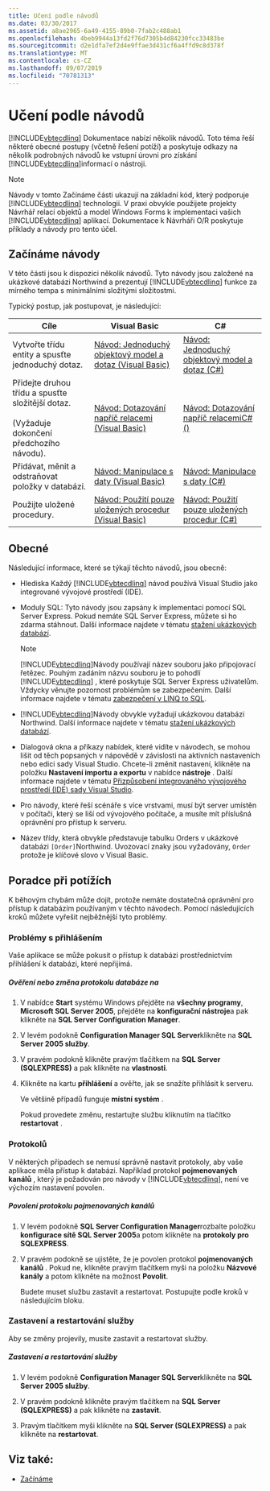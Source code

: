 ```yaml
---
title: Učení podle návodů
ms.date: 03/30/2017
ms.assetid: a8ae2965-6a49-4155-89b0-7fab2c488ab1
ms.openlocfilehash: 4beb9944a13fd2f76d7305b4d84230fcc33483be
ms.sourcegitcommit: d2e1dfa7ef2d4e9ffae3d431cf6a4ffd9c8d378f
ms.translationtype: MT
ms.contentlocale: cs-CZ
ms.lasthandoff: 09/07/2019
ms.locfileid: "70781313"
---
```

# <a name="learning-by-walkthroughs"></a>Učení podle návodů
[!INCLUDE[vbtecdlinq](../../../../../../includes/vbtecdlinq-md.md)] Dokumentace nabízí několik návodů. Toto téma řeší některé obecné postupy (včetně řešení potíží) a poskytuje odkazy na několik podrobných návodů ke vstupní úrovni pro získání [!INCLUDE[vbtecdlinq](../../../../../../includes/vbtecdlinq-md.md)]informací o nástroji.  
  
> [!NOTE]
> Návody v tomto Začínáme části ukazují na základní kód, který podporuje [!INCLUDE[vbtecdlinq](../../../../../../includes/vbtecdlinq-md.md)] technologii. V praxi obvykle použijete projekty Návrhář relací objektů a model Windows Forms k implementaci vašich [!INCLUDE[vbtecdlinq](../../../../../../includes/vbtecdlinq-md.md)] aplikací. Dokumentace k Návrháři O/R poskytuje příklady a návody pro tento účel.  
  
## <a name="getting-started-walkthroughs"></a>Začínáme návody  
 V této části jsou k dispozici několik návodů. Tyto návody jsou založené na ukázkové databázi Northwind a prezentují [!INCLUDE[vbtecdlinq](../../../../../../includes/vbtecdlinq-md.md)] funkce za mírného tempa s minimálními složitými složitostmi.  
  
 Typický postup, jak postupovat, je následující:  
  
|Cíle|Visual Basic|C#|  
|---------------|------------------|---------|  
|Vytvořte třídu entity a spusťte jednoduchý dotaz.|[Návod: Jednoduchý objektový model a dotaz (Visual Basic)](walkthrough-simple-object-model-and-query-visual-basic.md)|[Návod: Jednoduchý objektový model a dotaz (C#)](walkthrough-simple-object-model-and-query-csharp.md)|  
|Přidejte druhou třídu a spusťte složitější dotaz.<br /><br /> (Vyžaduje dokončení předchozího návodu).|[Návod: Dotazování napříč relacemi (Visual Basic)](walkthrough-querying-across-relationships-visual-basic.md)|[Návod: Dotazování napříč relacemiC#()](walkthrough-querying-across-relationships-csharp.md)|  
|Přidávat, měnit a odstraňovat položky v databázi.|[Návod: Manipulace s daty (Visual Basic)](walkthrough-manipulating-data-visual-basic.md)|[Návod: Manipulace s daty (C#)](walkthrough-manipulating-data-csharp.md)|  
|Použijte uložené procedury.|[Návod: Použití pouze uložených procedur (Visual Basic)](walkthrough-using-only-stored-procedures-visual-basic.md)|[Návod: Použití pouze uložených procedur (C#)](walkthrough-using-only-stored-procedures-csharp.md)|  
  
## <a name="general"></a>Obecné  
 Následující informace, které se týkají těchto návodů, jsou obecně:  
  
- Hlediska Každý [!INCLUDE[vbtecdlinq](../../../../../../includes/vbtecdlinq-md.md)] návod používá Visual Studio jako integrované vývojové prostředí (IDE).  
  
- Moduly SQL: Tyto návody jsou zapsány k implementaci pomocí SQL Server Express. Pokud nemáte SQL Server Express, můžete si ho zdarma stáhnout. Další informace najdete v tématu [stažení ukázkových databází](downloading-sample-databases.md).  
  
    > [!NOTE]
    > [!INCLUDE[vbtecdlinq](../../../../../../includes/vbtecdlinq-md.md)]Návody používají název souboru jako připojovací řetězec. Pouhým zadáním názvu souboru je to pohodlí [!INCLUDE[vbtecdlinq](../../../../../../includes/vbtecdlinq-md.md)] , které poskytuje SQL Server Express uživatelům. Vždycky věnujte pozornost problémům se zabezpečením. Další informace najdete v tématu [zabezpečení v LINQ to SQL](security-in-linq-to-sql.md).  
  
- [!INCLUDE[vbtecdlinq](../../../../../../includes/vbtecdlinq-md.md)]Návody obvykle vyžadují ukázkovou databázi Northwind. Další informace najdete v tématu [stažení ukázkových databází](downloading-sample-databases.md).  
  
- Dialogová okna a příkazy nabídek, které vidíte v návodech, se mohou lišit od těch popsaných v nápovědě v závislosti na aktivních nastaveních nebo edici sady Visual Studio. Chcete-li změnit nastavení, klikněte na položku **Nastavení importu a exportu** v nabídce **nástroje** . Další informace najdete v tématu [Přizpůsobení integrovaného vývojového prostředí (IDE) sady Visual Studio](/visualstudio/ide/personalizing-the-visual-studio-ide).  
  
- Pro návody, které řeší scénáře s více vrstvami, musí být server umístěn v počítači, který se liší od vývojového počítače, a musíte mít příslušná oprávnění pro přístup k serveru.  
  
- Název třídy, která obvykle představuje tabulku Orders v ukázkové databázi `[Order]`Northwind. Uvozovací znaky jsou vyžadovány, `Order` protože je klíčové slovo v Visual Basic.  
  
## <a name="troubleshooting"></a>Poradce při potížích  
 K běhovým chybám může dojít, protože nemáte dostatečná oprávnění pro přístup k databázím používaným v těchto návodech. Pomocí následujících kroků můžete vyřešit nejběžnější tyto problémy.  
  
### <a name="log-on-issues"></a>Problémy s přihlášením  
 Vaše aplikace se může pokusit o přístup k databázi prostřednictvím přihlášení k databázi, které nepřijímá.  
  
##### <a name="to-verify-or-change-the-database-log-on"></a>Ověření nebo změna protokolu databáze na  
  
1. V nabídce **Start** systému Windows přejděte na **všechny programy**, **Microsoft SQL Server 2005**, přejděte na **konfigurační nástroje**a pak klikněte na **SQL Server Configuration Manager**.  
  
2. V levém podokně **Configuration Manager SQL Server**klikněte na **SQL Server 2005 služby**.  
  
3. V pravém podokně klikněte pravým tlačítkem na **SQL Server (SQLEXPRESS)** a pak klikněte na **vlastnosti**.  
  
4. Klikněte na kartu **přihlášení** a ověřte, jak se snažíte přihlásit k serveru.  
  
     Ve většině případů funguje **místní systém** .  
  
     Pokud provedete změnu, restartujte službu kliknutím na tlačítko **restartovat** .  
  
### <a name="protocols"></a>Protokolů  
 V některých případech se nemusí správně nastavit protokoly, aby vaše aplikace měla přístup k databázi. Například protokol **pojmenovaných kanálů** , který je požadován pro návody v [!INCLUDE[vbtecdlinq](../../../../../../includes/vbtecdlinq-md.md)], není ve výchozím nastavení povolen.  
  
##### <a name="to-enable-the-named-pipes-protocol"></a>Povolení protokolu pojmenovaných kanálů  
  
1. V levém podokně **SQL Server Configuration Manager**rozbalte položku **konfigurace sítě SQL Server 2005**a potom klikněte na **protokoly pro SQLEXPRESS**.  
  
2. V pravém podokně se ujistěte, že je povolen protokol **pojmenovaných kanálů** . Pokud ne, klikněte pravým tlačítkem myši na položku **Názvové kanály** a potom klikněte na možnost **Povolit**.  
  
     Budete muset službu zastavit a restartovat. Postupujte podle kroků v následujícím bloku.  
  
### <a name="stopping-and-restarting-the-service"></a>Zastavení a restartování služby  
 Aby se změny projevily, musíte zastavit a restartovat služby.  
  
##### <a name="to-stop-and-restart-the-service"></a>Zastavení a restartování služby  
  
1. V levém podokně **Configuration Manager SQL Server**klikněte na **SQL Server 2005 služby**.  
  
2. V pravém podokně klikněte pravým tlačítkem na **SQL Server (SQLEXPRESS)** a pak klikněte na **zastavit**.  
  
3. Pravým tlačítkem myši klikněte na **SQL Server (SQLEXPRESS)** a pak klikněte na **restartovat**.  
  
## <a name="see-also"></a>Viz také:

- [Začínáme](getting-started.md)
